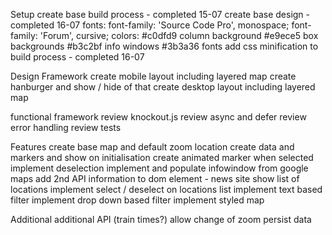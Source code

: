 Setup
    create base build process - completed 15-07
    create base design - completed 16-07
        fonts:
            <link href="https://fonts.googleapis.com/css?family=Forum|Source+Code+Pro" rel="stylesheet">
            font-family: 'Source Code Pro', monospace;
            font-family: 'Forum', cursive;
        colors:
            #c0dfd9 column background
            #e9ece5 box backgrounds
            #b3c2bf info windows
            #3b3a36 fonts
    add css minification to build process - completed 16-07

Design Framework
    create mobile layout including layered map
    create hanburger and show / hide of that
    create desktop layout including layered map

functional framework
    review knockout.js
    review async and defer
    review error handling
    review tests

Features
    create base map and default zoom location
    create data and markers and show on initialisation
    create animated marker when selected
    implement deselection
    implement and populate infowindow from google maps
    add 2nd API information to dom element - news site
    show list of locations
    implement select / deselect on locations list
    implement text based filter
    implement drop down based filter
    implement styled map

Additional
    additional API (train times?)
    allow change of zoom
    persist data